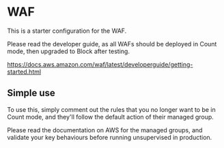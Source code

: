 # WAF

This is a starter configuration for the WAF.

Please read the developer guide, as all WAFs should be deployed in Count mode, then upgraded to Block after testing.

https://docs.aws.amazon.com/waf/latest/developerguide/getting-started.html

## Simple use

To use this, simply comment out the rules that you no longer want to be in Count mode, and they'll follow the default action of their managed group.

Please read the documentation on AWS for the managed groups, and validate your key behaviours before running unsupervised in production.